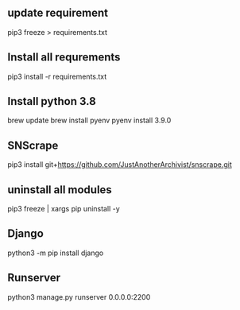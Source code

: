 ## update requirement
pip3 freeze > requirements.txt

## Install all requrements
pip3 install -r requirements.txt


## Install python 3.8
brew update
brew install pyenv
pyenv install 3.9.0

## SNScrape
pip3 install git+https://github.com/JustAnotherArchivist/snscrape.git

## uninstall all modules
pip3 freeze | xargs pip uninstall -y


## Django
python3 -m pip install django

## Runserver
python3 manage.py runserver 0.0.0.0:2200